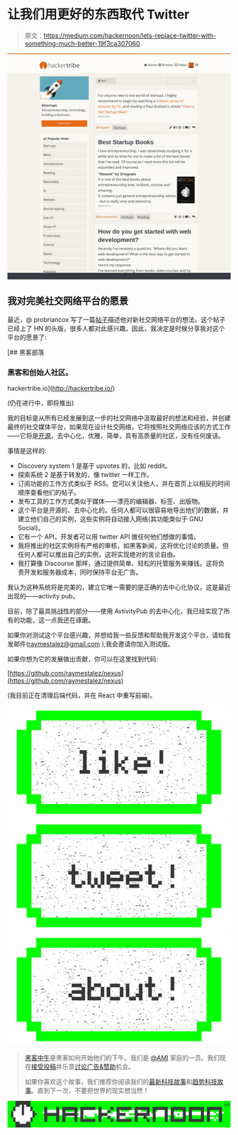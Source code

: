 # 让我们用更好的东西取代 Twitter

> 原文：<https://medium.com/hackernoon/lets-replace-twitter-with-something-much-better-19f3ca307060>

![](img/11e0f3da0f4b8c4b654706e74272dfdb.png)

## 我对完美社交网络平台的愿景

最近，@ probriancox 写了一篇[帖子](https://cpbotha.net/2016/11/19/lets-replace-twitter-with-something-much-better/)描述他对新社交网络平台的想法。这个帖子已经上了 HN 的头版，很多人都对此感兴趣。因此，我决定是时候分享我对这个平台的愿景了:

[](http://hackertribe.io/) [## 黑客部落

### 黑客和创始人社区。

hackertribe.io](http://hackertribe.io/) 

(仍在进行中，即将推出)

我的目标是从所有已经发展到这一步的社交网络中汲取最好的想法和经验，并创建最终的社交媒体平台，如果现在设计社交网络，它将按照社交网络应该的方式工作——它将是[开源](https://github.com/raymestalez/nexus)，去中心化，优雅，简单，具有高质量的社区，没有任何废话。

事情是这样的:

*   Discovery system 1 是基于 upvotes 的，比如 reddit。
*   探索系统 2 是基于转发的，像 twitter 一样工作。
*   订阅功能的工作方式类似于 RSS。您可以关注他人，并在首页上以相反的时间顺序查看他们的帖子。
*   发布工具的工作方式类似于媒体——漂亮的编辑器、标签、出版物。
*   这个平台是开源的、去中心化的。任何人都可以很容易地导出他们的数据，并建立他们自己的实例，这些实例将自动接入网络(其功能类似于 GNU Social)。
*   它有一个 API，开发者可以用 twitter API 做任何他们想做的事情。
*   我将推出的社区实例将有严格的审核，如黑客新闻，这将优化讨论的质量。但任何人都可以推出自己的实例，这将实现绝对的言论自由。
*   我打算像 Discourse 那样，通过提供简单、轻松的托管服务来赚钱。这将负责开发和服务器成本，同时保持平台无广告。

我认为这种系统将是完美的，建立它唯一需要的是正确的去中心化协议，这是最近出现的——activity pub。

目前，除了最具挑战性的部分——使用 AvtivityPub 的去中心化，我已经实现了所有的功能，这一点我还在琢磨。

如果你对测试这个平台感兴趣，并想给我一些反馈和帮助我开发这个平台，请给我发邮件(raymestalez@gmail.com ),我会邀请你加入测试版。

如果你想为它的发展做出贡献，你可以在这里找到代码:

[https://github.com/raymestalez/nexus](https://github.com/raymestalez/nexus)

(我目前正在清理后端代码，并在 React 中重写前端)。

[![](img/50ef4044ecd4e250b5d50f368b775d38.png)](http://bit.ly/HackernoonFB)[![](img/979d9a46439d5aebbdcdca574e21dc81.png)](https://goo.gl/k7XYbx)[![](img/2930ba6bd2c12218fdbbf7e02c8746ff.png)](https://goo.gl/4ofytp)

> [黑客中午](http://bit.ly/Hackernoon)是黑客如何开始他们的下午。我们是 [@AMI](http://bit.ly/atAMIatAMI) 家庭的一员。我们现在[接受投稿](http://bit.ly/hackernoonsubmission)并乐意[讨论广告&赞助](mailto:partners@amipublications.com)机会。
> 
> 如果你喜欢这个故事，我们推荐你阅读我们的[最新科技故事](http://bit.ly/hackernoonlatestt)和[趋势科技故事](https://hackernoon.com/trending)。直到下一次，不要把世界的现实想当然！

[![](img/be0ca55ba73a573dce11effb2ee80d56.png)](https://goo.gl/Ahtev1)